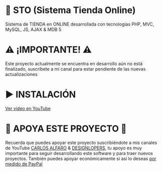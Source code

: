 # 🛒 STO (Sistema Tienda Online)
Sistema de TIENDA en ONLINE desarrollada con tecnologías PHP, MVC, MySQL, JS, AJAX &amp; MDB 5

# ⚠️ ¡IMPORTANTE! ⚠️
<p>
Este proyecto actualmente se encuentra en desarrollo aún no está finalizado, suscríbete a mi canal para estar pendiente de las nuevas actualizaciones
</p>

# ▶️ INSTALACIÓN
<a href="https://youtu.be/NsvESL1lvpY" target="_blank">Ver video en YouTube</a>

# 💙 APOYA ESTE PROYECTO 💙
<p>
Recuerda que puedes apoyar este proyecto suscribiéndote a mis canales de YouTube <a href="https://www.youtube.com/channel/UCRMJ0vxtnHh_UAq1Yx9BYWQ?sub_confirmation=1" target="_blank">CARLOS ALFARO</a> & <a href="https://www.youtube.com/channel/UCSKQJ3n2_CNjgB3sb2fvTdQ?sub_confirmation=1" target="_blank">DESIGNLOPERS</a>, tu apoyo es muy importante para seguir desarrollando este software y para traer nuevos proyectos. También puedes apoyar económicamente si así lo deseas <a href="https://www.paypal.me/CarlosAlfaro007007" target="_blank">por medido de PayPal</a>
</p>
